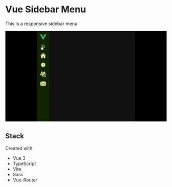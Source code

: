 
# Vue Sidebar Menu

This is a responsive sidebar menu

![Preview](./screenshot/Vue-Sidebar-Menu.gif)

## Stack

Created with:

- Vue 3
- TypeScript
- Vite
- Sass
- Vue-Router
